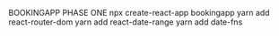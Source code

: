 BOOKINGAPP PHASE ONE
npx create-react-app bookingapp
yarn add react-router-dom
yarn add react-date-range
yarn add date-fns
